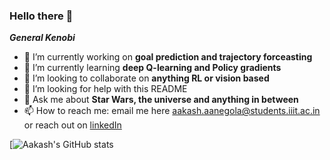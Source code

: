 ### Hello there 👋
***General Kenobi***
<!--
**Aa-Aanegola/Aa-Aanegola** is a ✨ _special_ ✨ repository because its `README.md` (this file) appears on your GitHub profile.

Here are some ideas to get you started:
-->

- 🔭 I’m currently working on **goal prediction and trajectory forceasting**
- 🌱 I’m currently learning **deep Q-learning and Policy gradients**
- 👯 I’m looking to collaborate on **anything RL or vision based**
- 🤔 I’m looking for help with this README
- 💬 Ask me about **Star Wars, the universe and anything in between**
- 📫 How to reach me: email me here aakash.aanegola@students.iiit.ac.in or reach out on [linkedIn](https://www.linkedin.com/in/aakash-aanegola-9221a2217/)

[![Aakash's GitHub stats](https://github-readme-stats.vercel.app/api?username=Aa-Aanegola&show_icons=true&theme=blueberry&count_private=true)
